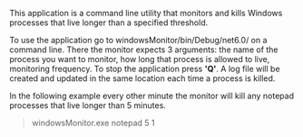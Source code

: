 This application is a command line utility that monitors and kills Windows processes that live longer than a specified threshold.

To use the application go to windowsMonitor/bin/Debug/net6.0/ on a command line. There the monitor expects 3 arguments: the name of the process you want to monitor, how long that process is allowed to live, monitoring frequency. To stop the application press **'Q'**. A log file will be created and updated in the same location each time a process is killed.

In the following example every other minute the monitor will kill any notepad processes that live longer than 5 minutes. 

>windowsMonitor.exe notepad 5 1
